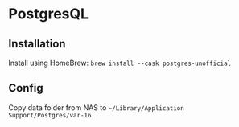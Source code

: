 # PostgresQL

## Installation

Install using HomeBrew: `brew install --cask postgres-unofficial`

## Config

Copy data folder from NAS to `~/Library/Application Support/Postgres/var-16`
